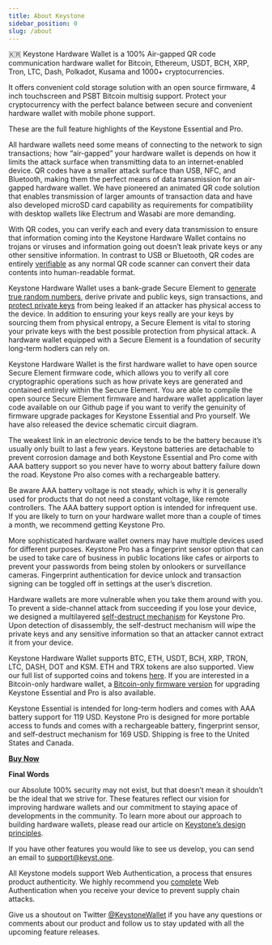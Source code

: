 ```yaml
---
title: About Keystone
sidebar_position: 0
slug: /about
---
```




🇰🇷 Keystone Hardware Wallet is a 100% Air-gapped QR code communication hardware wallet for Bitcoin, Ethereum, USDT, BCH, XRP, Tron, LTC, Dash, Polkadot, Kusama and 1000+ cryptocurrencies.


It offers convenient cold storage solution with an open source firmware, 4 inch touchscreen and PSBT Bitcoin multisig support. Protect your cryptocurrency with the perfect balance between secure and convenient hardware wallet with mobile phone support.


These are the full feature highlights of the Keystone Essential and Pro.


All hardware wallets need some means of connecting to the network to sign transactions; how “air-gapped” your hardware wallet is depends on how it limits the attack surface when transmitting data to an internet-enabled device. QR codes have a smaller attack surface than USB, NFC, and Bluetooth, making them the perfect means of data transmission for an air-gapped hardware wallet. We have pioneered an animated QR code solution that enables transmission of larger amounts of transaction data and have also developed microSD card capability as requirements for compatibility with desktop wallets like Electrum and Wasabi are more demanding.


With QR codes, you can verify each and every data transmission to ensure that information coming into the Keystone Hardware Wallet contains no trojans or viruses and information going out doesn’t leak private keys or any other sensitive information. In contrast to USB or Bluetooth, QR codes are entirely [verifiable](https://blog.keyst.one/ever-wondered-what-your-hardware-wallet-inputs-and-outputs-9b33b4cedafd) as any normal QR code scanner can convert their data contents into human-readable format.


Keystone Hardware Wallet uses a bank-grade Secure Element to [generate true random numbers](https://blog.keyst.one/secure-elements-harnessing-a-force-of-nature-14a959da7b54), derive private and public keys, sign transactions, and [protect private keys](https://blog.keyst.one/secure-elements-the-last-line-of-defense-4669012d4edc) from being leaked if an attacker has physical access to the device. In addition to ensuring your keys really are your keys by sourcing them from physical entropy, a Secure Element is vital to storing your private keys with the best possible protection from physical attack. A hardware wallet equipped with a Secure Element is a foundation of security long-term hodlers can rely on.


Keystone Hardware Wallet is the first hardware wallet to have open source Secure Element firmware code, which allows you to verify all core cryptographic operations such as how private keys are generated and contained entirely within the Secure Element. You are able to compile the open source Secure Element firmware and hardware wallet application layer code available on our Github page if you want to verify the genuinity of firmware upgrade packages for Keystone Essential and Pro yourself. We have also released the device schematic circuit diagram.


The weakest link in an electronic device tends to be the battery because it’s usually only built to last a few years. Keystone batteries are detachable to prevent corrosion damage and both Keystone Essential and Pro come with AAA battery support so you never have to worry about battery failure down the road. Keystone Pro also comes with a rechargeable battery.


Be aware AAA battery voltage is not steady, which is why it is generally used for products that do not need a constant voltage, like remote controllers. The AAA battery support option is intended for infrequent use. If you are likely to turn on your hardware wallet more than a couple of times a month, we recommend getting Keystone Pro.


More sophisticated hardware wallet owners may have multiple devices used for different purposes. Keystone Pro has a fingerprint sensor option that can be used to take care of business in public locations like cafes or airports to prevent your passwords from being stolen by onlookers or surveillance cameras. Fingerprint authentication for device unlock and transaction signing can be toggled off in settings at the user’s discretion.


Hardware wallets are more vulnerable when you take them around with you. To prevent a side-channel attack from succeeding if you lose your device, we designed a multilayered [self-destruct mechanism](https://blog.keyst.one/self-destruct-mechanisms-unique-defense-against-side-channel-attacks-4cfea3d4eff1) for Keystone Pro. Upon detection of disassembly, the self-destruct mechanism will wipe the private keys and any sensitive information so that an attacker cannot extract it from your device.


Keystone Hardware Wallet supports BTC, ETH, USDT, BCH, XRP, TRON, LTC, DASH, DOT and KSM. ETH and TRX tokens are also supported. View our full list of supported coins and tokens [here](https://keyst.one/supported-crypto-assets). If you are interested in a Bitcoin-only hardware wallet, a [Bitcoin-only firmware version](https://keyst.one/firmware) for upgrading Keystone Essential and Pro is also available.


Keystone Essential is intended for long-term hodlers and comes with AAA battery support for 119 USD. Keystone Pro is designed for more portable access to funds and comes with a rechargeable battery, fingerprint sensor, and self-destruct mechanism for 169 USD. Shipping is free to the United States and Canada.


[**Buy Now**](https://keyst.one/)


**Final Words**


our Absolute 100% security may not exist, but that doesn’t mean it shouldn’t be the ideal that we strive for. These features reflect our vision for improving hardware wallets and our commitment to staying apace of developments in the community. To learn more about our approach to building hardware wallets, please read our article on [Keystone’s design principles](https://blog.keyst.one/keystone-product-design-principles-cd833bc11125).


If you have other features you would like to see us develop, you can send an email to support@keyst.one.


All Keystone models support Web Authentication, a process that ensures product authenticity. We highly recommend you [complete](https://keyst.one/authentication?locale=en) Web Authentication when you receive your device to prevent supply chain attacks.


Give us a shoutout on Twitter [@KeystoneWallet](https://twitter.com/KeystoneWallet/) if you have any questions or comments about our product and follow us to stay updated with all the upcoming feature releases.

